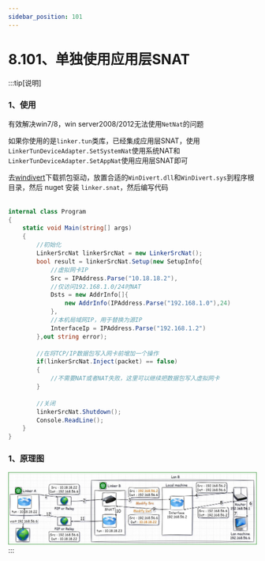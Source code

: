 ```yaml
---
sidebar_position: 101
---
```


# 8.101、单独使用应用层SNAT


:::tip[说明]


### 1、使用

有效解决win7/8，win server2008/2012无法使用`NetNat`的问题

如果你使用的是`linker.tun`类库，已经集成应用层SNAT，使用`LinkerTunDeviceAdapter.SetSystemNat`使用系统NAT和`LinkerTunDeviceAdapter.SetAppNat`使用应用层SNAT即可


去<a href="https://reqrypt.org/windivert.html">windivert</a>下载抓包驱动，放置合适的`WinDivert.dll`和`WinDivert.sys`到程序根目录，然后 nuget 安装 `linker.snat`，然后编写代码

```c#

internal class Program
{
    static void Main(string[] args)
    {
        //初始化
        LinkerSrcNat linkerSrcNat = new LinkerSrcNat();
        bool result = linkerSrcNat.Setup(new SetupInfo{
            //虚拟网卡IP
            Src = IPAddress.Parse("10.18.18.2"),
            //仅访问192.168.1.0/24时NAT
            Dsts = new AddrInfo[]{ 
                new AddrInfo(IPAddress.Parse("192.168.1.0"),24)  
            },
            //本机局域网IP，用于替换为源IP
            InterfaceIp = IPAddress.Parse("192.168.1.2") 
        },out string error);

        //在将TCP/IP数据包写入网卡前增加一个操作
        if(linkerSrcNat.Inject(packet) == false)
        {
            //不需要NAT或者NAT失败，这里可以继续把数据包写入虚拟网卡
        }

        //关闭
        linkerSrcNat.Shutdown();
        Console.ReadLine();
    }
}

```

### 1、原理图

![Docusaurus Plushie](./img/snat.jpg)
:::
